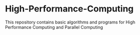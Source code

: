 # High-Performance-Computing
This repository contains basic algorithms and programs for High Performance Computing and Parallel Computing
